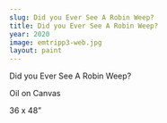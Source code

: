 ```yaml
---
slug: Did you Ever See A Robin Weep?
title: Did you Ever See A Robin Weep?
year: 2020
image: emtripp3-web.jpg
layout: paint
---
```

Did you Ever See A Robin Weep?

Oil on Canvas

36 x 48”